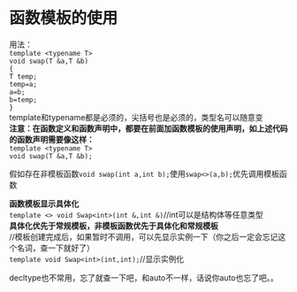 # 函数模板的使用  

用法：  
`template <typename T>`  
`void swap(T &a,T &b)`  
`{`  
    `T temp;`  
    `temp=a;`  
    `a=b;`  
    `b=temp;`  
`}`  
template和typename都是必须的，尖括号也是必须的，类型名可以随意变  
**注意：在函数定义和函数声明中，都要在前面加函数模板的使用声明，如上述代码的函数声明需要像这样：**  
`template <typename T>`  
`void swap(T &a,T &b);`  
  
假如存在非模板函数`void swap(int a,int b);`使用`swap<>(a,b);`优先调用模板函数  
  
    
**函数模板显示具体化**  
`template <> void Swap<int>(int &,int &)`//int可以是结构体等任意类型  
**具体化优先于常规模板，非模板函数优先于具体化和常规模板**  
//模板创建完成后，如果暂时不调用，可以先显示实例一下（你之后一定会忘记这个名词，查一下就好了）  
`template void Swap<int>(int,int);`//显示实例化  

decltype也不常用，忘了就查一下吧，和auto不一样，话说你auto也忘了吧。。